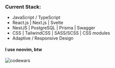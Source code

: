 ### Current Stack:
- JavaScript / TypeScript
- React.js | Next.js | Svelte
- NestJS | PostgreSQL | Prisma | Swagger
- CSS | TailwindCSS | SASS/SCSS | CSS modules 
- Adaptive / Responsive Design

#### I use neovim, btw

<img alt="codewars" src="https://www.codewars.com/users/Muhammad-Nasyr/badges/large" />
